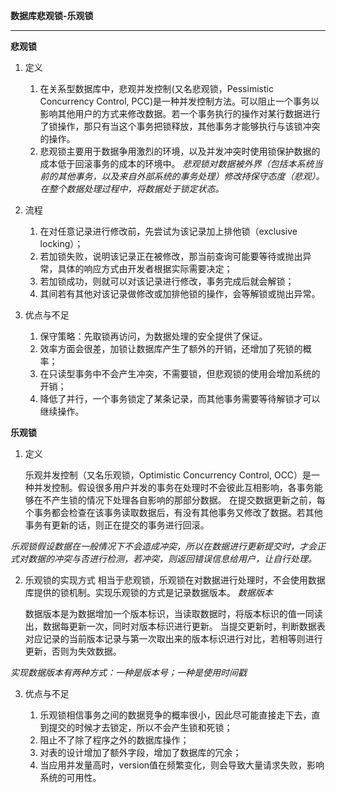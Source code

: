 **数据库悲观锁-乐观锁**
*****************************
**悲观锁**
1. 定义

	1. 在关系型数据库中，悲观并发控制(又名悲观锁，Pessimistic Concurrency Control, PCC)是一种并发控制方法。可以阻止一个事务以影响其他用户的方式来修改数据。若一个事务执行的操作对某行数据进行了锁操作，那只有当这个事务把锁释放，其他事务才能够执行与该锁冲突的操作。  
	2. 悲观锁主要用于数据争用激烈的环境，以及并发冲突时使用锁保护数据的成本低于回滚事务的成本的环境中。
*悲观锁对数据被外界（包括本系统当前的其他事务，以及来自外部系统的事务处理）修改持保守态度（悲观）。在整个数据处理过程中，将数据处于锁定状态。*

2. 流程  

	1. 在对任意记录进行修改前，先尝试为该记录加上排他锁（exclusive locking）；
	2. 若加锁失败，说明该记录正在被修改，那当前查询可能要等待或抛出异常，具体的响应方式由开发者根据实际需要决定；
	3. 若加锁成功，则就可以对该记录进行修改，事务完成后就会解锁；
	4. 其间若有其他对该记录做修改或加排他锁的操作，会等解锁或抛出异常。

3. 优点与不足
	
	1. 保守策略：先取锁再访问，为数据处理的安全提供了保证。
	2. 效率方面会很差，加锁让数据库产生了额外的开销，还增加了死锁的概率；
	3. 在只读型事务中不会产生冲突，不需要锁，但悲观锁的使用会增加系统的开销；
	4. 降低了并行，一个事务锁定了某条记录，而其他事务需要等待解锁才可以继续操作。

**乐观锁**

1. 定义
	
	乐观并发控制（又名乐观锁，Optimistic Concurrency Control, OCC）是一种并发控制。假设很多用户并发的事务在处理时不会彼此互相影响，各事务能够在不产生锁的情况下处理各自影响的那部分数据。
	在提交数据更新之前，每个事务都会检查在该事务读取数据后，有没有其他事务又修改了数据。若其他事务有更新的话，则正在提交的事务进行回滚。
	
*乐观锁假设数据在一般情况下不会造成冲突，所以在数据进行更新提交时，才会正式对数据的冲突与否进行检测，若冲突，则返回错误信息给用户，让自行处理。*

2. 乐观锁的实现方式
相当于悲观锁，乐观锁在对数据进行处理时，不会使用数据库提供的锁机制。实现乐观锁的方式是记录数据版本。
*数据版本*
	
	数据版本是为数据增加一个版本标识，当读取数据时，将版本标识的值一同读出，数据每更新一次，同时对版本标识进行更新。
	当提交更新时，判断数据表对应记录的当前版本记录与第一次取出来的版本标识进行对比，若相等则进行更新，否则为失效数据。

*实现数据版本有两种方式：一种是版本号；一种是使用时间戳*

3. 优点与不足
	
	1. 乐观锁相信事务之间的数据竞争的概率很小，因此尽可能直接走下去，直到提交的时候才去锁定，所以不会产生锁和死锁；
	2. 阻止不了除了程序之外的数据库操作；
	3. 对表的设计增加了额外字段，增加了数据库的冗余；
	4. 当应用并发量高时，version值在频繁变化，则会导致大量请求失败，影响系统的可用性。
	


